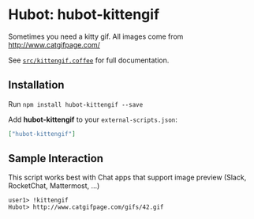 # Hubot: hubot-kittengif

Sometimes you need a kitty gif.
All images come from http://www.catgifpage.com/

See [`src/kittengif.coffee`](src/kittengif.coffee) for full documentation.

## Installation

Run `npm install hubot-kittengif --save`

Add **hubot-kittengif** to your `external-scripts.json`:

```json
["hubot-kittengif"]
```


## Sample Interaction

This script works best with Chat apps that support image preview (Slack, RocketChat, Mattermost, ...)

```
user1> !kittengif
Hubot> http://www.catgifpage.com/gifs/42.gif
```
